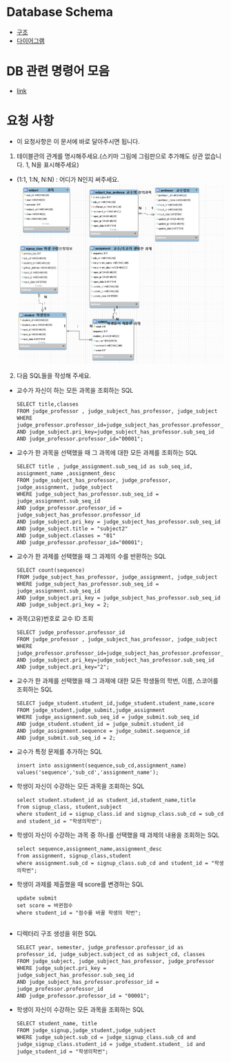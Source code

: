 # Database Schema
- [구조](https://github.com/BJ-Lim/Capstone_Design/blob/master/database/database.md)
- [다이어그램](https://github.com/BJ-Lim/Capstone_Design/blob/master/database/ERD_0227_v3.PNG)
# DB 관련 명령어 모음
- [link](https://github.com/BJ-Lim/Capstone_Design/blob/master/database/db_command.md)

# 요청 사항

- 이 요청사항은 이 문서에 바로 달아주시면 됩니다.
1. 테이블관의 관계를 명시해주세요.(스키마 그림에 그림판으로 추가해도 상관 없습니다. 1, N을 표시해주세요)
- (1:1, 1:N, N:N) : 어디가 N인지 써주세요.
![테이블 관계 분석](https://github.com/BJ-Lim/Capstone_Design/blob/master/database/db_img/DB관계.PNG)

2. 다음 SQL들을 작성해 주세요.
- 교수가 자신이 하는 모든 과목을 조회하는 SQL
  ```
  SELECT title,classes 
  FROM judge_professor , judge_subject_has_professor, judge_subject 
  WHERE judge_professor.professor_id=judge_subject_has_professor.professor_id
  AND judge_subject.pri_key=judge_subject_has_professor.sub_seq_id 
  AND judge_professor.professor_id="00001";
  ```
 
 - 교수가 한 과목을 선택했을 때 그 과목에 대한 모든 과제를 조회하는 SQL
    ```
    SELECT title , judge_assignment.sub_seq_id as sub_seq_id, assignment_name ,assignment_desc
    FROM judge_subject_has_professor, judge_professor, judge_assignment, judge_subject
    WHERE judge_subject_has_professor.sub_seq_id = judge_assignment.sub_seq_id 
    AND judge_professor.professor_id = judge_subject_has_professor.professor_id
    AND judge_subject.pri_key = judge_subject_has_professor.sub_seq_id
    AND judge_subject.title = "subject2"
    AND judge_subject.classes = "01"
    AND judge_professor.professor_id="00001";
    ```
  
- 교수가 한 과제를 선택했을 때 그 과제의 수를 반환하는 SQL
  ```
  SELECT count(sequence)
  FROM judge_subject_has_professor, judge_assignment, judge_subject
  WHERE judge_subject_has_professor.sub_seq_id = judge_assignment.sub_seq_id 
  AND judge_subject.pri_key = judge_subject_has_professor.sub_seq_id
  AND judge_subject.pri_key = 2;
  ```
  
- 과목(고유)번호로 교수 ID 조회
  ```
  SELECT judge_professor.professor_id
  FROM judge_professor , judge_subject_has_professor, judge_subject 
  WHERE judge_professor.professor_id=judge_subject_has_professor.professor_id
  AND judge_subject.pri_key=judge_subject_has_professor.sub_seq_id 
  AND judge_subject.pri_key="2";
  ```
  
- 교수가 한 과제를 선택했을 때 그 과제에 대한 모든 학생들의 학번, 이름, 스코어를 조회하는 SQL
  ```
  SELECT judge_student.student_id,judge_student.student_name,score
  FROM judge_student,judge_submit,judge_assignment
  WHERE judge_assignment.sub_seq_id = judge_submit.sub_seq_id
  AND judge_student.student_id = judge_submit.student_id
  AND judge_assignment.sequence = judge_submit.sequence_id
  AND judge_submit.sub_seq_id = 2;
  ```

- 교수가 특정 문제를 추가하는 SQL
  ```
  insert into assignment(sequence,sub_cd,assignment_name) values('sequence','sub_cd','assignment_name');
  ```
  
- 학생이 자신이 수강하는 모든 과목을 조회하는 SQL
  ```
  select student.student_id as student_id,student_name,title
  from signup_class, student,subject
  where student_id = signup_class.id and signup_class.sub_cd = sub_cd and student_id = "학생의학번"; 
  ```
  
- 학생이 자신이 수강하는 과목 중 하나를 선택했을 때 과제의 내용을 조회하는 SQL
  ```
  select sequence,assignment_name,assignment_desc 
  from assignment, signup_class,student
  where assignment.sub_cd = signup_class.sub_cd and student_id = "학생의학번";
  ```
  
- 학생이 과제를 제출했을 때 score를 변경하는 SQL
  ```
  update submit
  set score = 바뀐점수
  where student_id = "점수를 바꿀 학생의 학번";
 
  ```

- 디렉터리 구조 생성을 위한 SQL
  ```
  SELECT year, semester, judge_professor.professor_id as professor_id, judge_subject.subject_cd as subject_cd, classes
  FROM judge_subject, judge_subject_has_professor, judge_professor
  WHERE judge_subject.pri_key = judge_subject_has_professor.sub_seq_id
  AND judge_subject_has_professor.professor_id = judge_professor.professor_id
  AND judge_professor.professor_id = "00001";
  ```

- 학생이 자신이 수강하는 모든 과목을 조회하는 SQL
  ```
  SELECT student_name, title
  FROM judge_signup,judge_student,judge_subject
  WHERE judge_subject.sub_cd = judge_signup_class.sub_cd and judge_signup_class.student_id = judge_student.student_ id and      judge_student_id = "학생의학번";                                                            
  ```
